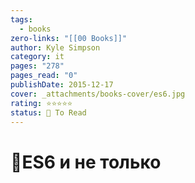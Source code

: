 ```yaml
---
tags:
  - books
zero-links: "[[00 Books]]"
author: Kyle Simpson
category: it
pages: "278"
pages_read: "0"
publishDate: 2015-12-17
cover: _attachments/books-cover/es6.jpg
rating: ⭐⭐⭐⭐⭐
status: 🔷 To Read
---
```

# 📔ES6 и не только